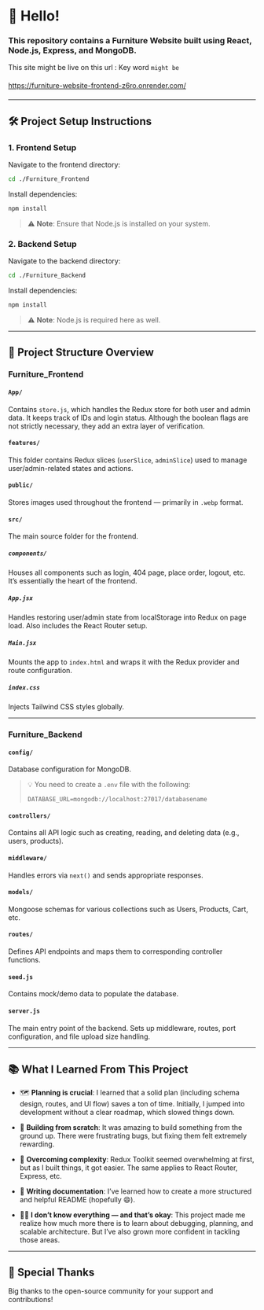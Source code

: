 # 👋 Hello!

### This repository contains a Furniture Website built using React, Node.js, Express, and MongoDB.

This site might be live on this url :
Key word `might be`

####

https://furniture-website-frontend-z6ro.onrender.com/

####

---

## 🛠️ Project Setup Instructions

### 1. Frontend Setup

Navigate to the frontend directory:

```bash
cd ./Furniture_Frontend
```

Install dependencies:

```bash
npm install
```

> ⚠️ **Note**: Ensure that Node.js is installed on your system.

### 2. Backend Setup

Navigate to the backend directory:

```bash
cd ./Furniture_Backend
```

Install dependencies:

```bash
npm install
```

> ⚠️ **Note**: Node.js is required here as well.

---

## 📁 Project Structure Overview

### Furniture_Frontend

#### `App/`

Contains `store.js`, which handles the Redux store for both user and admin data. It keeps track of IDs and login status. Although the boolean flags are not strictly necessary, they add an extra layer of verification.

#### `features/`

This folder contains Redux slices (`userSlice`, `adminSlice`) used to manage user/admin-related states and actions.

#### `public/`

Stores images used throughout the frontend — primarily in `.webp` format.

#### `src/`

The main source folder for the frontend.

##### `components/`

Houses all components such as login, 404 page, place order, logout, etc. It’s essentially the heart of the frontend.

##### `App.jsx`

Handles restoring user/admin state from localStorage into Redux on page load. Also includes the React Router setup.

##### `Main.jsx`

Mounts the app to `index.html` and wraps it with the Redux provider and route configuration.

##### `index.css`

Injects Tailwind CSS styles globally.

---

### Furniture_Backend

#### `config/`

Database configuration for MongoDB.

> 💡 You need to create a `.env` file with the following:
>
> ```env
> DATABASE_URL=mongodb://localhost:27017/databasename
> ```

#### `controllers/`

Contains all API logic such as creating, reading, and deleting data (e.g., users, products).

#### `middleware/`

Handles errors via `next()` and sends appropriate responses.

#### `models/`

Mongoose schemas for various collections such as Users, Products, Cart, etc.

#### `routes/`

Defines API endpoints and maps them to corresponding controller functions.

#### `seed.js`

Contains mock/demo data to populate the database.

#### `server.js`

The main entry point of the backend. Sets up middleware, routes, port configuration, and file upload size handling.

---

## 📚 What I Learned From This Project

- 🗺️ **Planning is crucial**: I learned that a solid plan (including schema design, routes, and UI flow) saves a ton of time. Initially, I jumped into development without a clear roadmap, which slowed things down.

- 🧱 **Building from scratch**: It was amazing to build something from the ground up. There were frustrating bugs, but fixing them felt extremely rewarding.

- 🧠 **Overcoming complexity**: Redux Toolkit seemed overwhelming at first, but as I built things, it got easier. The same applies to React Router, Express, etc.

- 📄 **Writing documentation**: I’ve learned how to create a more structured and helpful README (hopefully 😄).

- 👨‍💻 **I don’t know everything — and that’s okay**: This project made me realize how much more there is to learn about debugging, planning, and scalable architecture. But I’ve also grown more confident in tackling those areas.

---

## 🙏 Special Thanks

Big thanks to the open-source community for your support and contributions!
